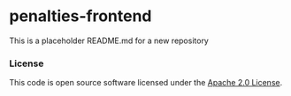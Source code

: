
# penalties-frontend

This is a placeholder README.md for a new repository


### License

This code is open source software licensed under the [Apache 2.0 License]("http://www.apache.org/licenses/LICENSE-2.0.html").
